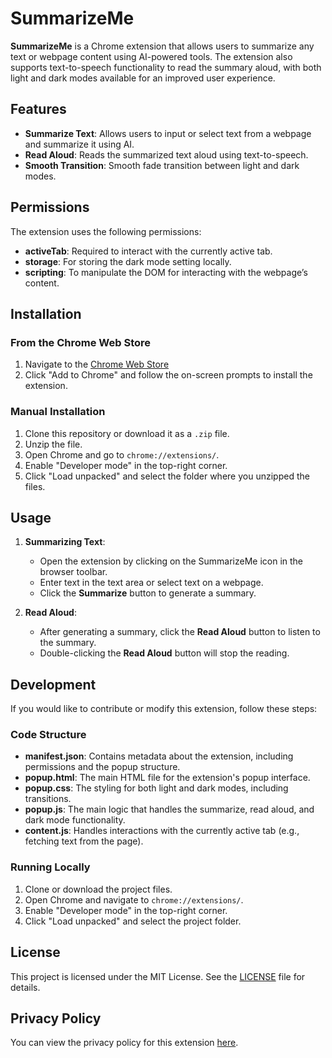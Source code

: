 # SummarizeMe

**SummarizeMe** is a Chrome extension that allows users to summarize any text or webpage content using AI-powered tools. The extension also supports text-to-speech functionality to read the summary aloud, with both light and dark modes available for an improved user experience.

## Features

- **Summarize Text**: Allows users to input or select text from a webpage and summarize it using AI.
- **Read Aloud**: Reads the summarized text aloud using text-to-speech.
- **Smooth Transition**: Smooth fade transition between light and dark modes.

## Permissions

The extension uses the following permissions:
- **activeTab**: Required to interact with the currently active tab.
- **storage**: For storing the dark mode setting locally.
- **scripting**: To manipulate the DOM for interacting with the webpage’s content.

## Installation

### From the Chrome Web Store
1. Navigate to the [Chrome Web Store](https://chromewebstore.google.com/detail/summarizeme/hokffkdbohcjjheljojgpdhgfligicme)
2. Click "Add to Chrome" and follow the on-screen prompts to install the extension.

### Manual Installation
1. Clone this repository or download it as a `.zip` file.
2. Unzip the file.
3. Open Chrome and go to `chrome://extensions/`.
4. Enable "Developer mode" in the top-right corner.
5. Click "Load unpacked" and select the folder where you unzipped the files.

## Usage

1. **Summarizing Text**:
   - Open the extension by clicking on the SummarizeMe icon in the browser toolbar.
   - Enter text in the text area or select text on a webpage.
   - Click the **Summarize** button to generate a summary.
   
2. **Read Aloud**:
   - After generating a summary, click the **Read Aloud** button to listen to the summary.
   - Double-clicking the **Read Aloud** button will stop the reading.

## Development

If you would like to contribute or modify this extension, follow these steps:

### Code Structure

- **manifest.json**: Contains metadata about the extension, including permissions and the popup structure.
- **popup.html**: The main HTML file for the extension's popup interface.
- **popup.css**: The styling for both light and dark modes, including transitions.
- **popup.js**: The main logic that handles the summarize, read aloud, and dark mode functionality.
- **content.js**: Handles interactions with the currently active tab (e.g., fetching text from the page).

### Running Locally

1. Clone or download the project files.
2. Open Chrome and navigate to `chrome://extensions/`.
3. Enable "Developer mode" in the top-right corner.
4. Click "Load unpacked" and select the project folder.

## License

This project is licensed under the MIT License. See the [LICENSE](LICENSE) file for details.

## Privacy Policy

You can view the privacy policy for this extension [here](https://www.freeprivacypolicy.com/live/5633e524-8d47-4586-a3af-8d740e1c1d33).
